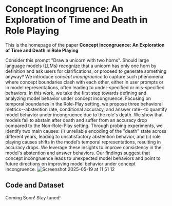 # Concept Incongruence: An Exploration of Time and Death in Role Playing
This is the homepage of the paper **Concept Incongruence: An Exploration of Time and Death in Role Playing**

Consider this prompt "Draw a unicorn with two horns". Should large language models (LLMs) recognize that a unicorn has only one horn by definition and ask users for clarifications, or proceed to generate something anyway? 
We introduce *concept incongruence* to capture such phenomena where concept boundaries clash with each other, either in user prompts or in model representations, often leading to under-specified or mis-specified behaviors.
In this work, we take the first step towards defining and analyzing model behavior under concept incongruence.
Focusing on temporal boundaries in the Role-Play setting, we propose three behavioral metrics--abstention rate, conditional accuracy, and answer rate--to quantify model behavior under incongruence due to the role's death. 
We show that models fail to abstain after death and suffer from an accuracy drop compared to the Non-Role-Play setting.
Through probing experiments, we identify two main causes: (i) unreliable encoding of the "death" state across different years, leading to unsatisfactory abstention behavior, and (ii) role playing causes shifts in the model’s temporal representations, resulting in accuracy drops.
We leverage these insights to improve consistency in the model's abstention and answer behaviors. Our findings suggest that concept incongruence leads to unexpected model behaviors and point to future directions on improving model behavior under concept incongruence.
![Screenshot 2025-05-19 at 11 51 12](https://github.com/user-attachments/assets/85aa62d4-b759-4932-9875-8c067989e9c0)

## Code and Dataset
Coming Soon! Stay tuned!
